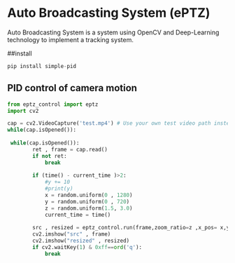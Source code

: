 # Auto Broadcasting System (ePTZ)
Auto Broadcasting System is a system using OpenCV and Deep-Learning technology to implement a tracking system.

##install

```python
pip install simple-pid
```


## PID control of camera motion

```python
from eptz_control import eptz
import cv2

cap = cv2.VideoCapture('test.mp4') # Use your own test video path instead of this
while(cap.isOpened()):
 
 while(cap.isOpened()):
        ret , frame = cap.read()
        if not ret:
            break
        
        if (time() - current_time )>2:
            #y += 10
            #print(y)
            x = random.uniform(0 , 1280)
            y = random.uniform(0 , 720)
            z = random.uniform(1.5, 3.0)
            current_time = time()
          
        src , resized = eptz_control.run(frame,zoom_ratio=z ,x_pos= x,y_pos= y)
        cv2.imshow("src" , frame)
        cv2.imshow("resized" , resized)
        if cv2.waitKey(1) & 0xff==ord('q'):
            break
```
